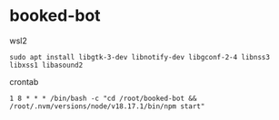 # booked-bot

wsl2

`sudo apt install libgtk-3-dev libnotify-dev libgconf-2-4 libnss3 libxss1 libasound2`

crontab

`1 8 * * * /bin/bash -c "cd /root/booked-bot && /root/.nvm/versions/node/v18.17.1/bin/npm start"`
